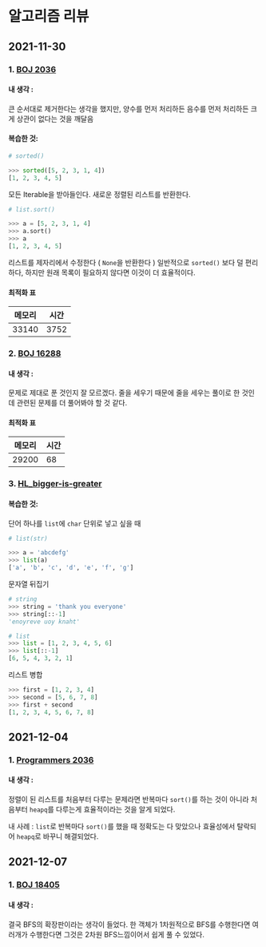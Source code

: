 # **알고리즘 리뷰**

## **2021-11-30**

### **1. [BOJ 2036](https://www.acmicpc.net/problem/2036)**

#### **내 생각 :** 
큰 순서대로 제거한다는 생각을 했지만, 양수를 먼저 처리하든 음수를 먼저 처리하든 크게 상관이 없다는 것을 깨달음
#### **복습한 것:**

```python
# sorted()

>>> sorted([5, 2, 3, 1, 4])
[1, 2, 3, 4, 5]
```
모든 Iterable을 받아들인다. 새로운 정렬된 리스트를 반환한다.

```python
# list.sort()

>>> a = [5, 2, 3, 1, 4]
>>> a.sort()
>>> a
[1, 2, 3, 4, 5]
```
리스트를 제자리에서 수정한다 ( `None`을 반환한다 ) 일반적으로 `sorted()` 보다 덜 편리하다, 하지만 원래 목록이 필요하지 않다면 이것이 더 효율적이다.

#### **최적화 표**
| 메모리 | 시간 |
| ------ | ---- |
| 33140  | 3752 |

### **2. [BOJ 16288](https://www.acmicpc.net/problem/16288)**
#### **내 생각 :**
문제로 제대로 푼 것인지 잘 모르겠다.
줄을 세우기 때문에 줄을 세우는 풀이로 한 것인데 관련된 문제를 더 풀어봐야 할 것 같다.
#### **최적화 표**
| 메모리 | 시간 |
| ------ | ---- |
| 29200  | 68 |

### **3. [HL_bigger-is-greater](https://www.hackerrank.com/challenges/bigger-is-greater/problem)**

#### **복습한 것:**
단어 하나를 `list`에 `char` 단위로 넣고 싶을 때
```python
# list(str)

>>> a = 'abcdefg'
>>> list(a)
['a', 'b', 'c', 'd', 'e', 'f', 'g']
```

문자열 뒤집기
```python
# string
>>> string = 'thank you everyone'
>>> string[::-1]
'enoyreve uoy knaht'

# list
>>> list = [1, 2, 3, 4, 5, 6]
>>> list[::-1]
[6, 5, 4, 3, 2, 1]
```
리스트 병합
```python
>>> first = [1, 2, 3, 4]
>>> second = [5, 6, 7, 8]
>>> first + second
[1, 2, 3, 4, 5, 6, 7, 8]
```
## **2021-12-04**

### **1. [Programmers 2036](https://programmers.co.kr/learn/courses/30/lessons/42861)**
#### **내 생각 :**
정렬이 된 리스트를 처음부터 다루는 문제라면 반복마다 `sort()`를 하는 것이 아니라 처음부터 `heapq`를 다루는게 효율적이라는 것을 알게 되었다.

내 사례 : `list`로 반복마다 `sort()`를 했을 때 정확도는 다 맞았으나 효율성에서 탈락되어 `heapq`로 바꾸니 해결되었다.

## **2021-12-07**

### **1. [BOJ 18405](https://www.acmicpc.net/problem/18405)**
#### **내 생각 :**
결국 BFS의 확장판이라는 생각이 들었다. 한 객체가 1차원적으로 BFS를 수행한다면 여러개가 수행한다면 그것은 2차원 BFS느낌이어서 쉽게 풀 수 있었다.